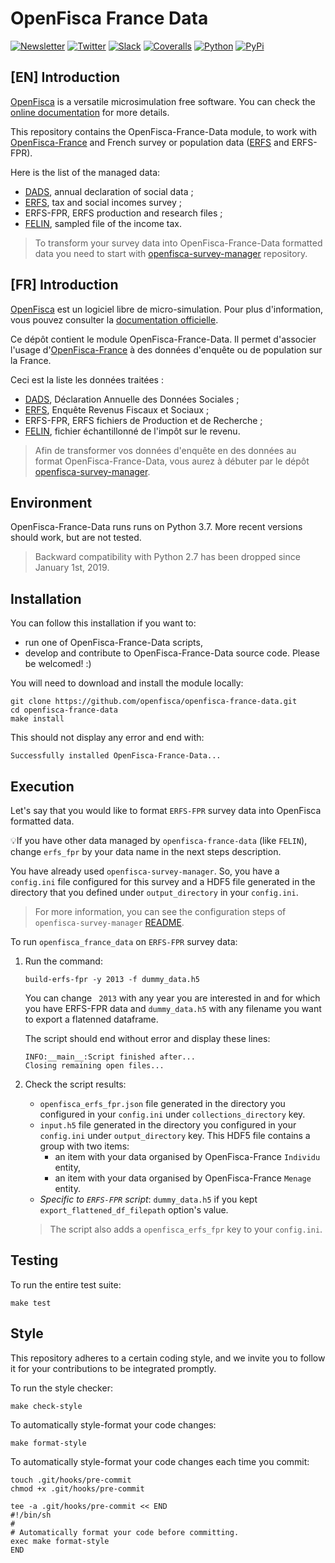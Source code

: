 # OpenFisca France Data

[![Newsletter](https://img.shields.io/badge/newsletter-subscribe!-informational.svg?style=flat)](mailto:contact%40openfisca.org?subject=Subscribe%20to%20your%20newsletter%20%7C%20S'inscrire%20%C3%A0%20votre%20newsletter&body=%5BEnglish%20version%20below%5D%0A%0ABonjour%2C%0A%0AVotre%C2%A0pr%C3%A9sence%C2%A0ici%C2%A0nous%C2%A0ravit%C2%A0!%20%F0%9F%98%83%0A%0AEnvoyez-nous%20cet%20email%20pour%20que%20l'on%20puisse%20vous%20inscrire%20%C3%A0%20la%20newsletter.%20%0A%0AAh%C2%A0!%20Et%20si%20vous%20pouviez%20remplir%20ce%20petit%20questionnaire%2C%20%C3%A7a%20serait%20encore%20mieux%C2%A0!%0Ahttps%3A%2F%2Fgoo.gl%2Fforms%2F45M0VR1TYKD1RGzX2%0A%0AAmiti%C3%A9%2C%0AL%E2%80%99%C3%A9quipe%20OpenFisca%0A%0A%3D%3D%3D%3D%3D%3D%3D%3D%3D%3D%3D%3D%3D%3D%3D%3D%3D%3D%20ENGLISH%20VERSION%20%3D%3D%3D%3D%3D%3D%3D%3D%3D%3D%3D%3D%3D%3D%3D%3D%3D%3D%3D%3D%3D%3D%3D%0A%0AHi%2C%20%0A%0AWe're%20glad%20to%20see%20you%20here!%20%F0%9F%98%83%0A%0APlease%20send%20us%20this%20email%2C%20so%20we%20can%20subscribe%20you%20to%20the%20newsletter.%0A%0AAlso%2C%20if%20you%20can%20fill%20out%20this%20short%20survey%2C%20even%20better!%0Ahttps%3A%2F%2Fgoo.gl%2Fforms%2FsOg8K1abhhm441LG2%0A%0ACheers%2C%0AThe%20OpenFisca%20Team)
[![Twitter](https://img.shields.io/badge/twitter-follow%20us!-9cf.svg?style=flat)](https://twitter.com/intent/follow?screen_name=openfisca)
[![Slack](https://img.shields.io/badge/slack-join%20us!-blueviolet.svg?style=flat)](mailto:contact%40openfisca.org?subject=Join%20you%20on%20Slack%20%7C%20Nous%20rejoindre%20sur%20Slack&body=%5BEnglish%20version%20below%5D%0A%0ABonjour%2C%0A%0AVotre%C2%A0pr%C3%A9sence%C2%A0ici%C2%A0nous%C2%A0ravit%C2%A0!%20%F0%9F%98%83%0A%0ARacontez-nous%20un%20peu%20de%20vous%2C%20et%20du%20pourquoi%20de%20votre%20int%C3%A9r%C3%AAt%20de%20rejoindre%20la%20communaut%C3%A9%20OpenFisca%20sur%20Slack.%0A%0AAh%C2%A0!%20Et%20si%20vous%20pouviez%20remplir%20ce%20petit%20questionnaire%2C%20%C3%A7a%20serait%20encore%20mieux%C2%A0!%0Ahttps%3A%2F%2Fgoo.gl%2Fforms%2F45M0VR1TYKD1RGzX2%0A%0AN%E2%80%99oubliez%20pas%20de%20nous%20envoyer%20cet%20email%C2%A0!%20Sinon%2C%20on%20ne%20pourra%20pas%20vous%20contacter%20ni%20vous%20inviter%20sur%20Slack.%0A%0AAmiti%C3%A9%2C%0AL%E2%80%99%C3%A9quipe%20OpenFisca%0A%0A%3D%3D%3D%3D%3D%3D%3D%3D%3D%3D%3D%3D%3D%3D%3D%3D%3D%3D%20ENGLISH%20VERSION%20%3D%3D%3D%3D%3D%3D%3D%3D%3D%3D%3D%3D%3D%3D%3D%3D%3D%3D%3D%3D%3D%3D%3D%0A%0AHi%2C%20%0A%0AWe're%20glad%20to%20see%20you%20here!%20%F0%9F%98%83%0A%0APlease%20tell%20us%20a%20bit%20about%20you%20and%20why%20you%20want%20to%20join%20the%20OpenFisca%20community%20on%20Slack.%0A%0AAlso%2C%20if%20you%20can%20fill%20out%20this%20short%20survey%2C%20even%20better!%0Ahttps%3A%2F%2Fgoo.gl%2Fforms%2FsOg8K1abhhm441LG2.%0A%0ADon't%20forget%20to%20send%20us%20this%20email!%20Otherwise%20we%20won't%20be%20able%20to%20contact%20you%20back%2C%20nor%20invite%20you%20on%20Slack.%0A%0ACheers%2C%0AThe%20OpenFisca%20Team)
[![Coveralls](https://img.shields.io/coveralls/github/openfisca/openfisca-france-data/master.svg?style=flat)](https://coveralls.io/github/openfisca/openfisca-france-data?branch=master)
[![Python](https://img.shields.io/pypi/pyversions/openfisca-france-data.svg)](https://pypi.python.org/pypi/openfisca-france-data)
[![PyPi](https://img.shields.io/pypi/v/openfisca-france-data.svg?style=flat)](https://pypi.python.org/pypi/openfisca-france-data)


## [EN] Introduction

[OpenFisca](https://openfisca.org) is a versatile microsimulation free software. You can check the [online documentation](https://openfisca.org/doc/) for more details.

This repository contains the OpenFisca-France-Data module, to work with [OpenFisca-France](https://github.com/openfisca/openfisca-france) and French survey or population data ([ERFS](https://www.insee.fr/en/metadonnees/source/serie/s1231) and ERFS-FPR).

Here is the list of the managed data:

* [DADS](https://www.insee.fr/en/metadonnees/source/serie/s1163), annual declaration of social data ;
* [ERFS](https://www.insee.fr/en/metadonnees/source/serie/s1231), tax and social incomes survey ;
* ERFS-FPR, ERFS production and research files ;
* [FELIN](https://www.casd.eu/en/source/sampled-file-of-the-income-tax/), sampled file of the income tax.

> To transform your survey data into OpenFisca-France-Data formatted data you need to start with  [openfisca-survey-manager](https://github.com/openfisca/openfisca-survey-manager) repository.

## [FR] Introduction

[OpenFisca](https://openfisca.org) est un logiciel libre de micro-simulation. Pour plus d'information, vous pouvez consulter la [documentation officielle](https://openfisca.org/doc/).

Ce dépôt contient le module OpenFisca-France-Data. Il permet d'associer l'usage d'[OpenFisca-France](https://github.com/openfisca/openfisca-france) à des données d'enquête ou de population sur la France.

Ceci est la liste les données traitées :

* [DADS](https://www.insee.fr/fr/metadonnees/source/serie/s1163), Déclaration Annuelle des Données Sociales ;
* [ERFS](https://www.insee.fr/fr/metadonnees/source/serie/s1231), Enquête Revenus Fiscaux et Sociaux ;
* ERFS-FPR, ERFS fichiers de Production et de Recherche ;
* [FELIN](https://www.casd.eu/source/fichier-echantillonne-de-limpot-sur-le-revenu/), fichier échantillonné de l'impôt sur le revenu.

> Afin de transformer vos données d'enquête en des données au format OpenFisca-France-Data, vous aurez à débuter par le dépôt [openfisca-survey-manager](https://github.com/openfisca/openfisca-survey-manager).

## Environment

OpenFisca-France-Data runs runs on Python 3.7.
More recent versions should work, but are not tested.

> Backward compatibility with Python 2.7 has been dropped since January 1st, 2019.

## Installation

You can follow this installation if you want to:
* run one of OpenFisca-France-Data scripts,
* develop and contribute to OpenFisca-France-Data source code. Please be welcomed! :)

You will need to download and install the module locally:

```shell
git clone https://github.com/openfisca/openfisca-france-data.git
cd openfisca-france-data
make install
```

This should not display any error and end with:

`Successfully installed OpenFisca-France-Data...`

## Execution

Let's say that you would like to format `ERFS-FPR` survey data into OpenFisca formatted data.

💡If you have other data managed by `openfisca-france-data` (like `FELIN`), change `erfs_fpr` by your data name in the next steps description.

You have already used `openfisca-survey-manager`. So, you have a `config.ini` file configured for this survey and a HDF5 file generated in the directory that you defined under `output_directory` in your `config.ini`.

> For more information, you can see the configuration steps of `openfisca-survey-manager` [README](https://github.com/openfisca/openfisca-survey-manager/blob/master/README.md).

To run `openfisca_france_data` on `ERFS-FPR` survey data:


1. Run the command:

    ```shell
    build-erfs-fpr -y 2013 -f dummy_data.h5
    ```

    You can change ` 2013` with any year you are interested in and for which you have ERFS-FPR data and `dummy_data.h5` with any filename you want to export a flatenned dataframe.

    The script should end without error and display these lines:
    ```shell
    INFO:__main__:Script finished after...
    Closing remaining open files...
    ```

2. Check the script results:

   * `openfisca_erfs_fpr.json` file generated in the directory you configured in your `config.ini` under `collections_directory` key.
   * `input.h5` file generated in the directory you configured in your `config.ini` under `output_directory` key. This HDF5 file contains a group with two items:
     * an item with your data organised by OpenFisca-France `Individu` entity,
     * an item with your data organised by OpenFisca-France `Menage` entity.
   * _Specific to `ERFS-FPR` script_: `dummy_data.h5` if you kept `export_flattened_df_filepath` option's value.

    > The script also adds a `openfisca_erfs_fpr` key to your `config.ini`.

## Testing

To run the entire test suite:

```shell
make test
```

## Style

This repository adheres to a certain coding style, and we invite you to follow it for your contributions to be integrated promptly.

To run the style checker:

```shell
make check-style
```

To automatically style-format your code changes:

```shell
make format-style
```

To automatically style-format your code changes each time you commit:

```shell
touch .git/hooks/pre-commit
chmod +x .git/hooks/pre-commit

tee -a .git/hooks/pre-commit << END
#!/bin/sh
#
# Automatically format your code before committing.
exec make format-style
END
```
